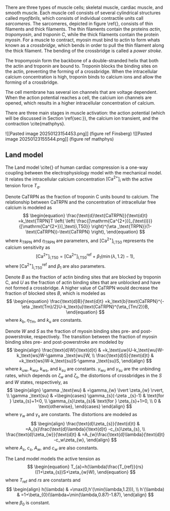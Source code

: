 There are three types of muscle cells; skeletal muscle, cardiac muscle, and smooth muscle. 
Each muscle cell consists of several cylindrical structures called *myofibrils*, which consists of individual contractile units call *sarcomeres*. The sarcomeres, depicted in figure \ref{}, consists of thin filaments and thick filaments. The thin filaments contain the proteins *actin*, *tropomyosin*, and *troponin C*,  while the thick filaments contain the protein *myosin*. For a muscle to contract, myosin must bind to actin to form whats known as a *crossbridge*, which bends in order to pull the thin filament along the thick filament. The bending of the crossbridge is called a *power stroke*. 

The tropomyosin form the backbone of a double-stranded helix that both the actin and troponin are bound to. Troponin blocks the binding sites on the actin, preventing the forming of a crossbridge. When the intracellular calcium concentration is high, troponin binds to calcium ions and allow the forming of a crossbridge.

The cell membrane has several ion channels that are voltage dependent. When the action potential reaches a cell, the calcium ion channels are opened, which results in a higher intracellular concentration of calcium. 

There are three main stages in muscle activation: the action potential (which will be discussed in Section \ref{sec:}), the calcium ion transient, and the contraction \cite{mathphys}.

![[Pasted image 20250123154453.png]]
(figure ref Finsberg)
![[Pasted image 20250123155544.png]]
(figure ref mathphys)


## Land model
The Land model \cite{} of human cardiac compression is a one-way coupling between the electrophysiology model with the mechanical model. It relates the intracellular calcium concentration $[\mathrm{Ca^{2+}}]_{\text{i}}$ with the active tension force $T_{a}$.

Denote $\text{CaTRPN}$ as the fraction of troponin C units bound to calcium. The relationship between $\text{CaTRPN}$ and the concentration of intracellular free calcium is modeled as 
$$
\begin{equation}
\frac{\text{d}\text{CaTRPN}}{\text{d}t} =k_\text{TRPN}T \left( \left( \frac{[\mathrm{Ca^{2+}}]_{\text{i}}}{[\mathrm{Ca^{2+}}]_\text{i,T50}} \right)^{\eta _\text{TRPN}}(1-\text{CaTRPN})-\text{CaTRPN} \right),
\end{equation}
$$
where $k_\text{TRPN}$ and $\eta _\text{TRPN}$ are parameters, and $[\mathrm{Ca^{2+}}]_\text{i,T50}$ represents the calcium sensitivity as
$$
\begin{equation}
[\mathrm{Ca^{2+}}]_\text{i,T50}=[\mathrm{Ca^{2+}}]_\text{i,T50}^{\text{ref}}+\beta_{1}(\min(\lambda,1.2)-1),
\end{equation}
$$
where $[\mathrm{Ca^{2+}}]_\text{i,T50}^{\text{ref}}$ and $\beta_{1}$ are also parameters. 

Denote $B$ as the fraction of actin binding sites that are blocked by troponin C, and $U$ as the fraction of actin binding sites that are unblocked and have not formed a crossbridge. A higher value of $\text{CaTRPN}$ would decrease the fraction of blocked sites $B$, which is modeled as
$$
\begin{equation}
\frac{\text{d}B}{\text{d}t} =k_\text{b}\text{CaTRPN}^{-\eta _\text{Tm}/2}U-k_\text{u}\text{CaTRPN}^{\eta_{Tm/2}}B,
\end{equation}
$$
where $k_\text{b}$, $\eta _\text{Tm}$, and $k_\text{u}$ are constants.

Denote $W$ and $S$ as the fraction of myosin binding sites pre- and post-powerstroke, respectively. The transition between the fraction of myosin binding sites pre- and post-powerstroke are modeled by
$$
\begin{align}
\frac{\text{d}W}{\text{d}t}  & =k_\text{uw}U-k_\text{wu}W-k_\text{ws}W-\gamma _\text{wu}W, \\
\frac{\text{d}S}{\text{d}t}  & =k_\text{ws}W-k_\text{su}S-\gamma _\text{su}S,
\end{align}
$$
where $k_\text{uw}$, $k_\text{wu}$, $k_\text{ws}$, and $k_\text{su}$ are constants. $\gamma _\text{wu}$ and $\gamma _\text{su}$ are the unbinding rates, which depends on $\zeta_{w}$ and $\zeta_{s}$, the distortions of crossbridges in the $S$ and $W$ states, respectively, as
$$
\begin{align}
\gamma _\text{wu} & =\gamma_{w} \lvert \zeta_{w} \rvert,  \\
\gamma _\text{su} & =\begin{cases}
\gamma_{s}(-\zeta _{s}-1) & \text{for } \zeta_{s}+1<0, \\
\gamma_{s}\zeta_{s}& \text{for } \zeta_{s}+1>0, \\
0 & \text{otherwise},
\end{cases}
\end{align}
$$
where $\gamma_{w}$ and $\gamma_{s}$ are constants. The distortions are modeled as
$$
\begin{align} 
\frac{\text{d}\zeta_{s}}{\text{d}t}  & =A_{s}\frac{\text{d}\lambda}{\text{d}t} -c_{s}\zeta_{s}, \\
\frac{\text{d}\zeta_{w}}{\text{d}t}  & =A_{w}\frac{\text{d}\lambda}{\text{d}t} -c_w\zeta_{w},
\end{align}
$$
where $A_{s}$, $c_{s}$, $A_{w}$, and $c_{w}$ are also constants.

The Land model models the active tension as
$$
\begin{equation}
T_{a}=h(\lambda)\frac{T_{ref}}{rs}((1+\zeta_{s})S+\zeta_{w}W),
\end{equation}
$$
where $T_\text{ref}$ and $rs$ are constants and
$$
\begin{align}
h(\lambda) & =\max(0,h'(\min(\lambda,1.2))), \\
h'(\lambda) & =1+\beta_{0}(\lambda+\min(\lambda,0.87)-1.87),
\end{align}
$$
where $\beta_{0}$ is constant.


